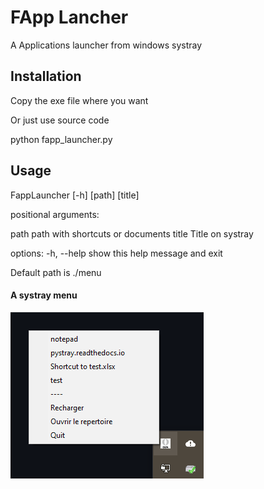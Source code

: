 # FApp Lancher

A Applications launcher from windows systray

## Installation

Copy the exe file where you want

Or just use source code

python fapp_launcher.py

## Usage

FappLauncher [-h] [path] [title]

positional arguments:

  path        path with shortcuts or documents
  title       Title on systray

options:
  -h, --help  show this help message and exit

Default path is ./menu


#### A systray menu 

![Capture](./capture.PNG "capture")
